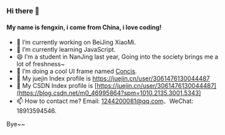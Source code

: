 ### Hi there 👋

#### My name is fengxin, i come from China, i love coding!

- 🔭 I’m currently working on BeiJing XiaoMi.
- 🌱 I’m currently learning JavaScript.
- 😄 I’m a student in NanJing last year, Going into the society brings me a lot of freshness~
- 👯 I’m doing a cool UI frame named <a href="https://github.com/fengxinhhh/Concis">Concis</a>.
- 🤔 My juejin Index profile is <a href="https://juejin.cn/user/3061476130044487">https://juejin.cn/user/3061476130044487<a>
- 💬 My CSDN Index profile is <a href="[https://juejin.cn/user/3061476130044487](https://blog.csdn.net/m0_46995864?spm=1010.2135.3001.5343)">[https://juejin.cn/user/3061476130044487](https://blog.csdn.net/m0_46995864?spm=1010.2135.3001.5343)<a>
- 📫 How to contact me? Email: 1244200081@qq.com、WeChat: 18913594546.

Bye~~

